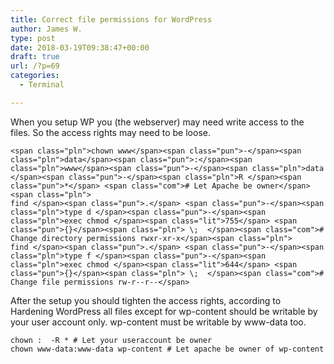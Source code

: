 ```yaml
---
title: Correct file permissions for WordPress
author: James W.
type: post
date: 2018-03-19T09:38:47+00:00
draft: true
url: /?p=69
categories:
  - Terminal

---
```

When you setup WP you (the webserver) may need write access to the files. So the access rights may need to be loose.

<pre class="lang-sh prettyprint prettyprinted"><code>&lt;span class="pln">chown www&lt;/span>&lt;span class="pun">-&lt;/span>&lt;span class="pln">data&lt;/span>&lt;span class="pun">:&lt;/span>&lt;span class="pln">www&lt;/span>&lt;span class="pun">-&lt;/span>&lt;span class="pln">data  &lt;/span>&lt;span class="pun">-&lt;/span>&lt;span class="pln">R &lt;/span>&lt;span class="pun">*&lt;/span> &lt;span class="com"># Let Apache be owner&lt;/span>&lt;span class="pln">
find &lt;/span>&lt;span class="pun">.&lt;/span> &lt;span class="pun">-&lt;/span>&lt;span class="pln">type d &lt;/span>&lt;span class="pun">-&lt;/span>&lt;span class="pln">exec chmod &lt;/span>&lt;span class="lit">755&lt;/span> &lt;span class="pun">{}&lt;/span>&lt;span class="pln"> \;  &lt;/span>&lt;span class="com"># Change directory permissions rwxr-xr-x&lt;/span>&lt;span class="pln">
find &lt;/span>&lt;span class="pun">.&lt;/span> &lt;span class="pun">-&lt;/span>&lt;span class="pln">type f &lt;/span>&lt;span class="pun">-&lt;/span>&lt;span class="pln">exec chmod &lt;/span>&lt;span class="lit">644&lt;/span> &lt;span class="pun">{}&lt;/span>&lt;span class="pln"> \;  &lt;/span>&lt;span class="com"># Change file permissions rw-r--r--&lt;/span></code></pre>

After the setup you should tighten the access rights, according to Hardening WordPress all files except for wp-content should be writable by your user account only. wp-content must be writable by www-data too.

    chown :  -R * # Let your useraccount be owner
    chown www-data:www-data wp-content # Let apache be owner of wp-content